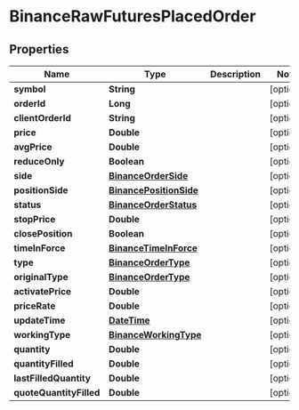 # BinanceRawFuturesPlacedOrder

## Properties
Name | Type | Description | Notes
------------ | ------------- | ------------- | -------------
**symbol** | **String** |  |  [optional]
**orderId** | **Long** |  |  [optional]
**clientOrderId** | **String** |  |  [optional]
**price** | **Double** |  |  [optional]
**avgPrice** | **Double** |  |  [optional]
**reduceOnly** | **Boolean** |  |  [optional]
**side** | [**BinanceOrderSide**](BinanceOrderSide.md) |  |  [optional]
**positionSide** | [**BinancePositionSide**](BinancePositionSide.md) |  |  [optional]
**status** | [**BinanceOrderStatus**](BinanceOrderStatus.md) |  |  [optional]
**stopPrice** | **Double** |  |  [optional]
**closePosition** | **Boolean** |  |  [optional]
**timeInForce** | [**BinanceTimeInForce**](BinanceTimeInForce.md) |  |  [optional]
**type** | [**BinanceOrderType**](BinanceOrderType.md) |  |  [optional]
**originalType** | [**BinanceOrderType**](BinanceOrderType.md) |  |  [optional]
**activatePrice** | **Double** |  |  [optional]
**priceRate** | **Double** |  |  [optional]
**updateTime** | [**DateTime**](DateTime.md) |  |  [optional]
**workingType** | [**BinanceWorkingType**](BinanceWorkingType.md) |  |  [optional]
**quantity** | **Double** |  |  [optional]
**quantityFilled** | **Double** |  |  [optional]
**lastFilledQuantity** | **Double** |  |  [optional]
**quoteQuantityFilled** | **Double** |  |  [optional]
